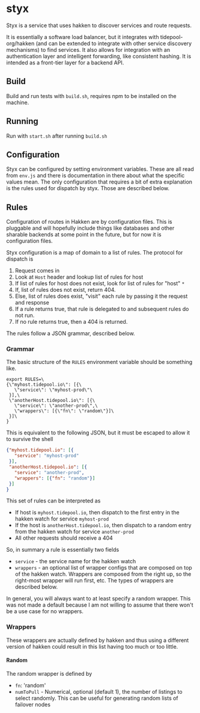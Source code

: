 styx
====

Styx is a service that uses hakken to discover services and route requests.

It is essentially a software load balancer, but it integrates with tidepool-org/hakken (and can be extended to integrate with other service discovery mechanisms) to find services.  It also allows for integration with an authentication layer and intelligent forwarding, like consistent hashing.  It is intended as a front-tier layer for a backend API.

## Build

Build and run tests with `build.sh`, requires npm to be installed on the machine.

## Running

Run with `start.sh` after running `build.sh`

## Configuration

Styx can be configured by setting environment variables.  These are all read from `env.js` and there is documentation in there about what the specific values mean.  The only configuration that requires a bit of extra explanation is the rules used for dispatch by styx.  Those are described below.

## Rules

Configuration of routes in Hakken are by configuration files.  This is pluggable and will hopefully include things like databases and other sharable backends at some point in the future, but for now it is configuration files.

Styx configuration is a map of domain to a list of rules.  The protocol for dispatch is

 1) Request comes in
 2) Look at `Host` header and lookup list of rules for host
 3) If list of rules for host does not exist, look for list of rules for "host" `*`
 4) If, list of rules does not exist, return 404.
 5) Else, list of rules does exist, "visit" each rule by passing it the request and response
 6) If a rule returns true, that rule is delegated to and subsequent rules do not run.
 7) If no rule returns true, then a 404 is returned.

The rules follow a JSON grammar, described below.

### Grammar

The basic structure of the `RULES` environment variable should be something like.

```
export RULES=\
{\"myhost.tidepool.io\": [{\
   \"service\": \"myhost-prod\"\
 }],\
 \"anotherHost.tidepool.io\": [{\
   \"service\": \"another-prod\",\
   \"wrappers\": [{\"fn\": \"random\"}]\
 }]\
}
```

This is equivalent to the following JSON, but it must be escaped to allow it to survive the shell

``` json
{"myhost.tidepool.io": [{
   "service": "myhost-prod"
 }],
 "anotherHost.tidepool.io": [{
   "service": "another-prod",
   "wrappers": [{"fn": "random"}]
 }]
}
```

This set of rules can be interpreted as

* If host is `myhost.tidepool.io`, then dispatch to the first entry in the hakken watch for service `myhost-prod`
* If the host is `anotherHost.tidepool.io`, then dispatch to a random entry from the hakken watch for service `another-prod`
* All other requests should receive a 404

So, in summary a rule is essentially two fields

* `service` - the service name for the hakken watch
* `wrappers` - an optional list of wrapper configs that are composed on top of the hakken watch.  Wrappers are composed from the right up, so the right-most wrapper will run first, etc.  The types of wrappers are described below.

In general, you will always want to at least specify a random wrapper.  This was not made a default because I am not willing to assume that there won't be a use case for no wrappers.

### Wrappers

These wrappers are actually defined by hakken and thus using a different version of hakken could result in this list having too much or too little.

#### Random

The random wrapper is defined by

* `fn`: 'random'
* `numToPull` - Numerical, optional (default 1), the number of listings to select randomly.  This can be useful for generating random lists of failover nodes
